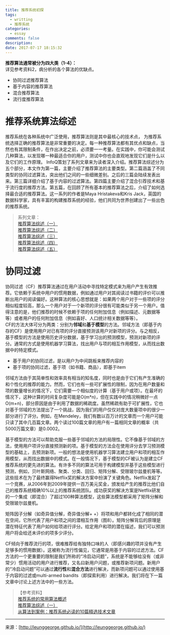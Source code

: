 ```yaml
---
title: 推荐系统初探
tags:
  - writting
  - 推荐系统
categories:
  - essay
comments: false
description:  
date: 2017-07-17 18:15:32
---
```


**推荐算法通常被分为四大类（1-4）：**  
详见参考资料2，病分析的各个算法的优缺点。  

+ 协同过滤推荐算法
+ 基于内容的推荐算法
+ 混合推荐算法
+ 流行度推荐算法

# 推荐系统算法综述
推荐系统在各种系统中广泛使用，推荐算法则是其中最核心的技术点， 为推荐系统选择正确的推荐算法是非常重要的决定。每一种推荐算法都有其优点和缺点，当然也有其限制条件，在作出决定之前，必须要一一考量。在实践中，你可能会测试几种算法，以发现哪一种最适合你的用户，测试中你也会直观地发现它们是什么以及它们的工作原理。
InfoQ策划了系列文章来为读者深入介绍。推荐算法综述分为五个部分，本文作为第一篇，主要介绍了推荐算法的主要类型。第二篇涵盖了不同类型的协同过滤算法，突出他们之间的一些细微差别。之后的三篇会陆续发表出来。第三篇详细介绍了基于内容的过滤算法。第四篇主要介绍了混合引荐技术和基于流行度的推荐方法。第五篇，在回顾了所有基本的推荐算法之后，介绍了如何选择最合适的推荐算法。这一系列的作者是Maya Hristakeva和Kris Jack，英国的数据科学家，具有丰富的构建推荐系统的经验，他们共同为世界创建出了一些出色的推荐系统。  

> 系列文章：  
>[推荐算法综述（一）](http://www.infoq.com/cn/articles/recommendation-algorithm-overview-part01)   
>[推荐算法综述（二）](http://www.infoq.com/cn/articles/recommendation-algorithm-overview-part02)  
>[推荐算法综述（三）](http://www.infoq.com/cn/articles/recommendation-algorithm-overview-part03)   
>[推荐算法综述（四）](http://www.infoq.com/cn/articles/recommendation-algorithm-overview-part04)  
>[推荐算法综述（五）](http://www.infoq.com/cn/articles/recommendation-algorithm-overview-part05)    



# 协同过滤
协同过滤（CF）推荐算法通过在用户活动中寻找特定模式来为用户产生有效推荐。它依赖于系统中用户的惯用数据，例如通过用户对其阅读过书籍的评价可以推断出用户的阅读偏好。这种算法的核心思想就是：如果两个用户对于一些项的评分相似程度较高，那么一个用户对于一个新项的评分很有可能类似于另一个用户。值得注意的是，他们推荐的时候不依赖于项的任何附加信息（例如描述、元数据等等）或者用户的任何附加信息（例如喜好、人口统计相关数据等等）。  
CF的方法大体可分为两类：分别为**邻域**和**基于模型**的方法。邻域方法（即基于内存的CF）是使用用户对已有项的评分直接预测该用户对新项的评分。与之相反，基于模型的方法是使用历史评分数据，基于学习出的预测模型，预测对新项的评分。通常的方式是使用机器学习算法，找出用户与项的相互作用模型，从而找出数据中的特定模式。

* 基于用户的协同过滤，是以用户为中间跳板来推荐内容的
* 基于项的协同过滤，基于项（如书籍、商品），即基于item

邻域方法由于其简单性和效率具有相当的知名度，同时也是由于它们有产生准确的和个性化的推荐的能力。然而，它们也有一些可扩展性的限制，因为在用户数量和项的数量增长的情况下，它们需要一个相似度的计算（基于用户或项）。在最坏的情况下，这种计算的时间复杂度可能是O(m*n)，但在实践中的情况稍微好一点O(m+n)，部分原因是由于利用了数据的稀疏度。虽然稀疏有助于可扩展性，它也对基于邻域的方法提出了一个挑战，因为我们的用户仅仅对庞大数量项中的很少一部分进行了评分。例如，在Mendeley，我们有数以百万计的文章而一个用户可能只读了其中几百篇文章。两个读过100篇文章的用户有一篇相同文章的概率（共5000万篇文章）是0.0002。

基于模型的方法可以帮助克服一些基于邻域的方法的局限性。它不像基于邻域的方法，使用用户项评分直接预测新的项。基于模型的方法会在使用评分去学习预测模型的基础上，去预测新项。一般的想法是使用机器学习算法建立用户和项的相互作用模型，从而找出数据中的模式。在一般情况下，基于模型的CF被认为是建立CF推荐系统的更先进的算法。有许多不同的算法可用于构建模型并基于这些模型进行预测，例如，贝叶斯网络、聚类、分类、回归、矩阵分解、受限玻尔兹曼机等等。这些技术在为了最终赢得Netflix奖的解决方案中扮演了关键角色。Netflix发起了一个竞赛，从2006年到2009年提供一百万美元奖金，颁发给产生的推荐比他们自己的推荐系统精确10%以上的推荐系统团队。成功获奖的解决方案是Netflix研发的一个集成（即混合）了超过100种算法模型，这些算法模型都采用了矩阵分解和受限玻尔兹曼机。

矩阵因子分解（如奇异值分解，奇异值分解+ +）将项和用户都转化成了相同的潜在空间，它所代表了用户和项之间的潜相互作用（图8）。矩阵分解背后的原理是潜在特征代表了用户如何给项进行评分。给定用户和项的潜在描述，我们可以预测用户将会给还未评价的项多少评分。


CF倾向于推荐流行的项，很难推荐给有独特口味的人（即感兴趣的项并没有产生足够多的惯用数据）。这被称为流行性偏见，它通常是用基于内容的过滤方法。CF方法的一个更重要的限制是我们所称的“冷启动问题”，系统是不能够给没有（或非常少）惯用活动的用户进行推荐，又名曰新用户问题，或推荐新项问题。新用户的“冷启动问题”可以通过**流行性**和**混合方法**进行解决，而新项问题可以通过使用基于内容的过滤或multi-armed bandits（即探索利用）进行解决。我们将在下一篇文章中讨论上述方法中的一些方法。




>【参考资料】  
>[推荐系统的常用算法概述](http://www.cnblogs.com/luchen927/archive/2012/02/04/2334316.html)  
>[推荐算法综述（一）](http://www.infoq.com/cn/articles/recommendation-algorithm-overview-part01)  
>[从算法到案例：推荐系统必读的10篇精选技术文章](http://www.infoq.com/cn/news/2015/12/Algorithm-case-10)



---
<link rel="stylesheet" href="http://yandex.st/highlightjs/6.1/styles/default.min.css">
<script src="http://yandex.st/highlightjs/6.1/highlight.min.js"></script>
<script>
hljs.tabReplace = ' ';
hljs.initHighlightingOnLoad();
</script>


来源：[http://leunggeorge.github.io/](http://leunggeorge.github.io/)  
